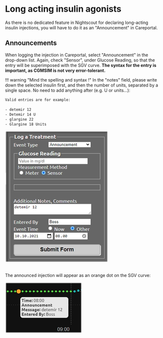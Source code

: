 # Long acting insulin agonists

As there is no dedicated feature in Nightscout for declaring long-acting insulin injections, you will have to do it as an "Announcement" in Careportal.

## Announcements

When logging the injection in Careportal, select "Announcement" in the drop-down list. Again, check "Sensor", under Glucose Reading, so that the entry will be superimposed with the SGV curve. **The syntax for the entry is important, as CGMSIM is not very error-tolerant.**

!!! warning "Mind the spelling and syntax !"
    In the "notes" field, please write down the selected insulin first, and then the number of units, separated by a single space. No need to add anything after (e.g. U or units...):

    Valid entries are for example:  

    - detemir 12  
    - Detemir 14 U  
    - glargine 22  
    - Glargine 18 Units  

![Long](../img/longacting1.jpg)

<br>
The announced injection will appear as an orange dot on the SGV curve:

![Long2](../img/longacting2.jpg)

